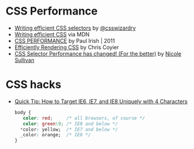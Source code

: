 # CSS Performance

* [Writing efficient CSS selectors](http://csswizardry.com/2011/09/writing-efficient-css-selectors/) by [@csswizardry](https://twitter.com/csswizardry)
* [Writing efficient CSS](https://developer.mozilla.org/en-US/docs/CSS/Writing_Efficient_CSS) via MDN
* [CSS PERFORMANCE](http://dl.dropbox.com/u/39519/talks/cssperf/index.html) by Paul Irish | 2011
* [Efficiently Rendering CSS](http://css-tricks.com/efficiently-rendering-css/) by Chris Coyier
* [CSS Selector Performance has changed! (For the better)](http://calendar.perfplanet.com/2011/css-selector-performance-has-changed-for-the-better/) by [Nicole Sullivan](http://www.stubbornella.org/)


# CSS hacks

* [Quick Tip: How to Target IE6, IE7, and IE8 Uniquely with 4 Characters](http://net.tutsplus.com/tutorials/html-css-techniques/quick-tip-how-to-target-ie6-ie7-and-ie8-uniquely-with-4-characters/)

  ``` css
  body {
     color: red;     /* all browsers, of course */
     color: green\9; /* IE8 and below */
    *color: yellow;  /* IE7 and below */
    _color: orange;  /* IE6 */
  }
  ```
